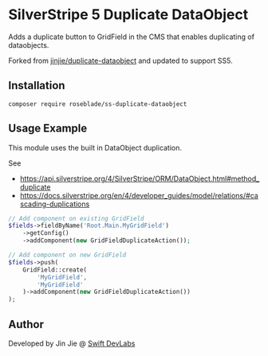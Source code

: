 # SilverStripe 5 Duplicate DataObject

Adds a duplicate button to GridField in the CMS that enables duplicating of dataobjects.

Forked from [jinjie/duplicate-dataobject](https://github.com/jinjie/duplicate-dataobject) and updated to support SS5.

## Installation 

``composer require roseblade/ss-duplicate-dataobject``

## Usage Example

This module uses the built in DataObject duplication.

See

- https://api.silverstripe.org/4/SilverStripe/ORM/DataObject.html#method_duplicate
- https://docs.silverstripe.org/en/4/developer_guides/model/relations/#cascading-duplications

```php
// Add component on existing GridField
$fields->fieldByName('Root.Main.MyGridField')
    ->getConfig()
    ->addComponent(new GridFieldDuplicateAction());

// Add component on new GridField
$fields->push(
    GridField::create(
        'MyGridField',
        'MyGridField'
    )->addComponent(new GridFieldDuplicateAction())
);
```

## Author

Developed by Jin Jie @ [Swift DevLabs](https://www.swiftdev.sg/) 
